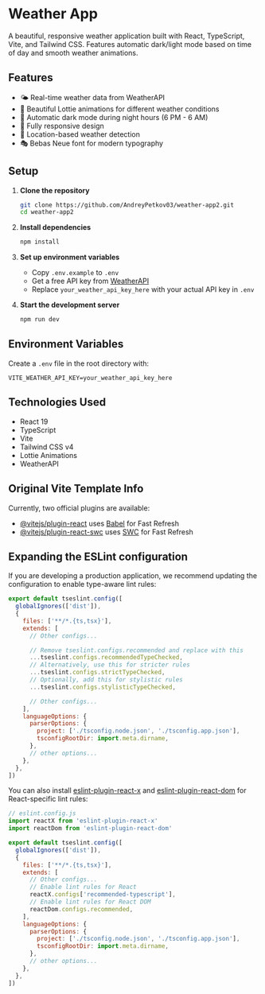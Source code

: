 # Weather App

A beautiful, responsive weather application built with React, TypeScript, Vite, and Tailwind CSS. Features automatic dark/light mode based on time of day and smooth weather animations.

## Features

- 🌤️ Real-time weather data from WeatherAPI
- 🎨 Beautiful Lottie animations for different weather conditions
- 🌙 Automatic dark mode during night hours (6 PM - 6 AM)
- 📱 Fully responsive design
- 📍 Location-based weather detection
- 🎭 Bebas Neue font for modern typography

## Setup

1. **Clone the repository**
   ```bash
   git clone https://github.com/AndreyPetkov03/weather-app2.git
   cd weather-app2
   ```

2. **Install dependencies**
   ```bash
   npm install
   ```

3. **Set up environment variables**
   - Copy `.env.example` to `.env`
   - Get a free API key from [WeatherAPI](https://weatherapi.com/api)
   - Replace `your_weather_api_key_here` with your actual API key in `.env`

4. **Start the development server**
   ```bash
   npm run dev
   ```

## Environment Variables

Create a `.env` file in the root directory with:

```
VITE_WEATHER_API_KEY=your_weather_api_key_here
```

## Technologies Used

- React 19
- TypeScript
- Vite
- Tailwind CSS v4
- Lottie Animations
- WeatherAPI

## Original Vite Template Info

Currently, two official plugins are available:

- [@vitejs/plugin-react](https://github.com/vitejs/vite-plugin-react/blob/main/packages/plugin-react) uses [Babel](https://babeljs.io/) for Fast Refresh
- [@vitejs/plugin-react-swc](https://github.com/vitejs/vite-plugin-react/blob/main/packages/plugin-react-swc) uses [SWC](https://swc.rs/) for Fast Refresh

## Expanding the ESLint configuration

If you are developing a production application, we recommend updating the configuration to enable type-aware lint rules:

```js
export default tseslint.config([
  globalIgnores(['dist']),
  {
    files: ['**/*.{ts,tsx}'],
    extends: [
      // Other configs...

      // Remove tseslint.configs.recommended and replace with this
      ...tseslint.configs.recommendedTypeChecked,
      // Alternatively, use this for stricter rules
      ...tseslint.configs.strictTypeChecked,
      // Optionally, add this for stylistic rules
      ...tseslint.configs.stylisticTypeChecked,

      // Other configs...
    ],
    languageOptions: {
      parserOptions: {
        project: ['./tsconfig.node.json', './tsconfig.app.json'],
        tsconfigRootDir: import.meta.dirname,
      },
      // other options...
    },
  },
])
```

You can also install [eslint-plugin-react-x](https://github.com/Rel1cx/eslint-react/tree/main/packages/plugins/eslint-plugin-react-x) and [eslint-plugin-react-dom](https://github.com/Rel1cx/eslint-react/tree/main/packages/plugins/eslint-plugin-react-dom) for React-specific lint rules:

```js
// eslint.config.js
import reactX from 'eslint-plugin-react-x'
import reactDom from 'eslint-plugin-react-dom'

export default tseslint.config([
  globalIgnores(['dist']),
  {
    files: ['**/*.{ts,tsx}'],
    extends: [
      // Other configs...
      // Enable lint rules for React
      reactX.configs['recommended-typescript'],
      // Enable lint rules for React DOM
      reactDom.configs.recommended,
    ],
    languageOptions: {
      parserOptions: {
        project: ['./tsconfig.node.json', './tsconfig.app.json'],
        tsconfigRootDir: import.meta.dirname,
      },
      // other options...
    },
  },
])
```
